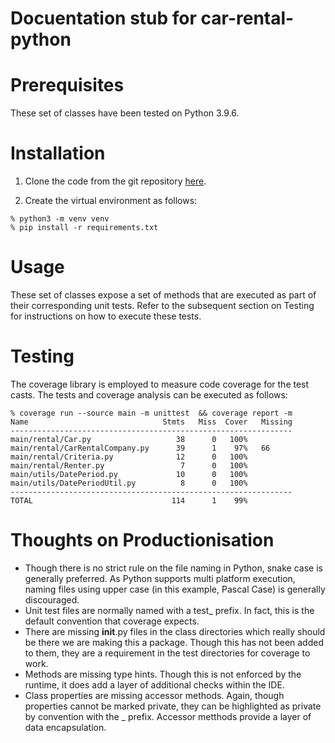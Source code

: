 # Docuentation stub for car-rental-python

# Prerequisites

These set of classes have been tested on Python 3.9.6.

# Installation

1. Clone the code from the git repository [here](https://github.com/gruffy-dev/car-rental-python).

2. Create the virtual environment as follows:

```
% python3 -m venv venv
% pip install -r requirements.txt

```

# Usage

These set of classes expose a set of methods that are executed as part of their corresponding unit tests.  Refer to the subsequent section on Testing for instructions on how to execute these tests.

# Testing

The coverage library is employed to measure code coverage for the test casts.  The tests and coverage analysis can be executed as follows:

```
% coverage run --source main -m unittest  && coverage report -m
Name                              Stmts   Miss  Cover   Missing
---------------------------------------------------------------
main/rental/Car.py                   38      0   100%
main/rental/CarRentalCompany.py      39      1    97%   66
main/rental/Criteria.py              12      0   100%
main/rental/Renter.py                 7      0   100%
main/utils/DatePeriod.py             10      0   100%
main/utils/DatePeriodUtil.py          8      0   100%
---------------------------------------------------------------
TOTAL                               114      1    99%

```

# Thoughts on Productionisation

- Though there is no strict rule on the file naming in Python, snake case is generally preferred.  As Python supports multi platform execution, naming files using upper case (in this example, Pascal Case) is generally discouraged.  
- Unit test files are normally named with a test_ prefix.  In fact, this is the default convention that coverage expects.
- There are missing __init__.py files in the class directories which really should be there we are making this a package.  Though this has not been added to them, they are a requirement in the test directories for coverage to work.
- Methods are missing type hints.  Though this is not enforced by the runtime, it does add a layer of additional checks within the IDE.
- Class properties are missing accessor methods.  Again, though properties cannot be marked private, they can be highlighted as private by convention with the _ prefix.  Accessor metthods provide a layer of data encapsulation.